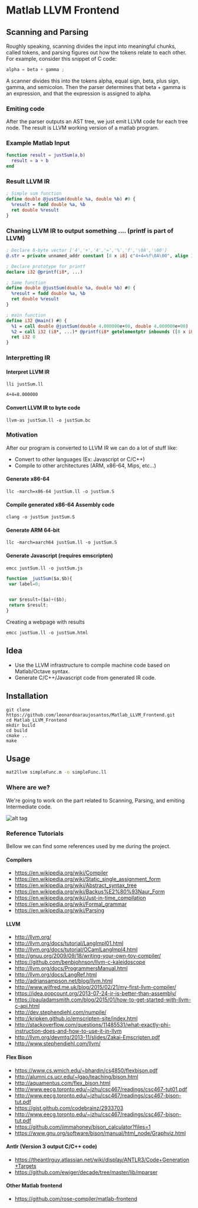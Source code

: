# Matlab LLVM Frontend

## Scanning and Parsing
Roughly speaking, scanning divides the input into meaningful chunks, called tokens,
and parsing figures out how the tokens relate to each other. For example, consider this
snippet of C code:
```C
alpha = beta + gamma ;
```
A scanner divides this into the tokens alpha, equal sign, beta, plus sign, gamma, and
semicolon. Then the parser determines that beta + gamma is an expression, and that the
expression is assigned to alpha.

### Emiting code
After the parser outputs an AST tree, we just emit LLVM code for each tree node. The result is LLVM working version of a matlab program.

### Example Matlab Input
``` matlab
function result = justSum(a,b)
  result = a + b
end
```

### Result LLVM IR
``` llvm
; Simple sum function
define double @justSum(double %a, double %b) #0 {
  %result = fadd double %a, %b
  ret double %result
}
```

### Chaning LLVM IR to output something .... (printf is part of LLVM)
``` llvm
; Declare 8-byte vector ['4','+','4','=','%','f','\0A','\00']
@.str = private unnamed_addr constant [8 x i8] c"4+4=%f\0A\00", align 1

; Declare prototype for printf
declare i32 @printf(i8*, ...)

; Same function
define double @justSum(double %a, double %b) #0 {
  %result = fadd double %a, %b 
  ret double %result
}

; main function 
define i32 @main() #0 {
  %1 = call double @justSum(double 4.000000e+00, double 4.000000e+00)
  %2 = call i32 (i8*, ...)* @printf(i8* getelementptr inbounds ([8 x i8]* @.str, i32 0, i32 0), double %1)
  ret i32 0
}
```
### Interpretting IR

#### Interpret LLVM IR
```
lli justSum.ll

4+4=8.000000
```

#### Convert LLVM IR to byte code
```
llvm-as justSum.ll -o justSum.bc
```

### Motivation
After our program is converted to LLVM IR we can do a lot of stuff like:
* Convert to other languages (Ex: Javascript or C/C++)
* Compile to other architectures (ARM, x86-64, Mips, etc...)

#### Generate x86-64
```
llc -march=x86-64 justSum.ll -o justSum.S
```

#### Compile generated x86-64 Assembly code
```
clang -o justSum justSum.S
```

#### Generate ARM 64-bit
```
llc -march=aarch64 justSum.ll -o justSum.S
```
#### Generate Javascript (requires emscripten)
```
emcc justSum.ll -o justSum.js
```
``` JavaScript
function _justSum($a,$b){
 var label=0;


 var $result=($a)+($b);
 return $result;
}

```
Creating a webpage with results
```
emcc justSum.ll -o justSum.html
```


## Idea
* Use the LLVM infrastructure to compile machine code based on Matlab/Octave syntax.
* Generate C/C++/Javascript code from generated IR code.

## Installation
```
git clone https://github.com/leonardoaraujosantos/Matlab_LLVM_Frontend.git
cd Matlab_LLVM_Frontend
mkdir build
cd build
cmake ..
make
```

## Usage
``` bash
mat2llvm simpleFunc.m -o simpleFunc.ll
```

### Where are we?
We're going to work on the part related to Scanning, Parsing, and emiting Intermediate code.

![alt tag](https://raw.githubusercontent.com/leonardoaraujosantos/Matlab_LLVM_Frontend/master/docs/imgs/compiler_wiki.png)


### Reference Tutorials
Bellow we can find some references used by me during the project.

#### Compilers
* https://en.wikipedia.org/wiki/Compiler
* https://en.wikipedia.org/wiki/Static_single_assignment_form
* https://en.wikipedia.org/wiki/Abstract_syntax_tree
* https://en.wikipedia.org/wiki/Backus%E2%80%93Naur_Form
* https://en.wikipedia.org/wiki/Just-in-time_compilation
* https://en.wikipedia.org/wiki/Formal_grammar
* https://en.wikipedia.org/wiki/Parsing

#### LLVM
* http://llvm.org/
* http://llvm.org/docs/tutorial/LangImpl01.html
* http://llvm.org/docs/tutorial/OCamlLangImpl4.html
* http://gnuu.org/2009/09/18/writing-your-own-toy-compiler/
* https://github.com/benbjohnson/llvm-c-kaleidoscope
* http://llvm.org/docs/ProgrammersManual.html
* http://llvm.org/docs/LangRef.html
* http://adriansampson.net/blog/llvm.html
* http://www.wilfred.me.uk/blog/2015/02/21/my-first-llvm-compiler/
* https://idea.popcount.org/2013-07-24-ir-is-better-than-assembly/
* https://pauladamsmith.com/blog/2015/01/how-to-get-started-with-llvm-c-api.html
* http://dev.stephendiehl.com/numpile/
* http://kripken.github.io/emscripten-site/index.html
* http://stackoverflow.com/questions/11485531/what-exactly-phi-instruction-does-and-how-to-use-it-in-llvm
* http://llvm.org/devmtg/2013-11/slides/Zakai-Emscripten.pdf
* http://www.stephendiehl.com/llvm/

#### Flex Bison
* https://www.cs.wmich.edu/~bhardin/cs4850/flexbison.pdf
* http://alumni.cs.ucr.edu/~lgao/teaching/bison.html
* http://aquamentus.com/flex_bison.html
* http://www.eecg.toronto.edu/~jzhu/csc467/readings/csc467-tut01.pdf
* http://www.eecg.toronto.edu/~jzhu/csc467/readings/csc467-bison-tut.pdf
* https://gist.github.com/codebrainz/2933703
* http://www.eecg.toronto.edu/~jzhu/csc467/readings/csc467-bison-tut.pdf
* https://github.com/jimmahoney/bison_calculator?files=1
* https://www.gnu.org/software/bison/manual/html_node/Graphviz.html

#### Antlr (Version 3 output C/C++ code)
* https://theantlrguy.atlassian.net/wiki/display/ANTLR3/Code+Generation+Targets
* https://github.com/ewiger/decade/tree/master/lib/mparser

#### Other Matlab frontend
* https://github.com/rose-compiler/matlab-frontend
